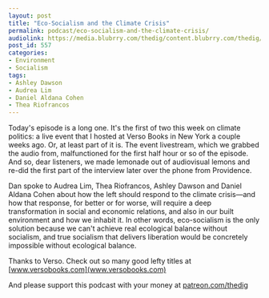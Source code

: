 ```yaml
---
layout: post
title: "Eco-Socialism and the Climate Crisis"
permalink: podcast/eco-socialism-and-the-climate-crisis/
audiolink: https://media.blubrry.com/thedig/content.blubrry.com/thedig/The_Dig_-_EP_143_-_Blockadia.mp3
post_id: 557
categories: 
- Environment
- Socialism
tags: 
- Ashley Dawson
- Audrea Lim
- Daniel Aldana Cohen
- Thea Riofrancos
---
```


Today's episode is a long one. It's the first of two this week on climate politics: a live event that I hosted at Verso Books in New York a couple weeks ago. Or, at least part of it is. The event livestream, which we grabbed the audio from, malfunctioned for the first half hour or so of the episode. And so, dear listeners, we made lemonade out of audiovisual lemons and re-did the first part of the interview later over the phone from Providence.

Dan spoke to Audrea Lim, Thea Riofrancos, Ashley Dawson and Daniel Aldana Cohen about how the left should respond to the climate crisis—and how that response, for better or for worse, will require a deep transformation in social and economic relations, and also in our built environment and how we inhabit it. In other words, eco-socialism is the only solution because we can't achieve real ecological balance without socialism, and true socialism that delivers liberation would be concretely impossible without ecological balance.

Thanks to Verso. Check out so many good lefty titles at [www.versobooks.com](www.versobooks.com)

And please support this podcast with your money at [patreon.com/thedig](http://www.patreon.com/TheDig) 

 